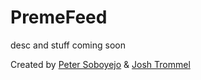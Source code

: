 # PremeFeed

desc and stuff coming soon

Created by <a href="https://github.com/trommel/">Peter Soboyejo</a> & <a href="https://github.com/trommel/">Josh Trommel</a>
